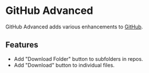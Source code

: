 # GitHub Advanced

GitHub Advanced adds various enhancements to [GitHub](https://github.com).

## Features

* Add "Download Folder" button to subfolders in repos.
* Add "Download" button to individual files.